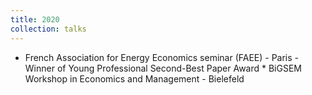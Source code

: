 ```yaml
---
title: 2020
collection: talks
---
```


  * French Association for Energy Economics seminar (FAEE) - Paris - Winner of Young Professional Second-Best Paper Award   * BiGSEM Workshop in Economics and Management - Bielefeld


